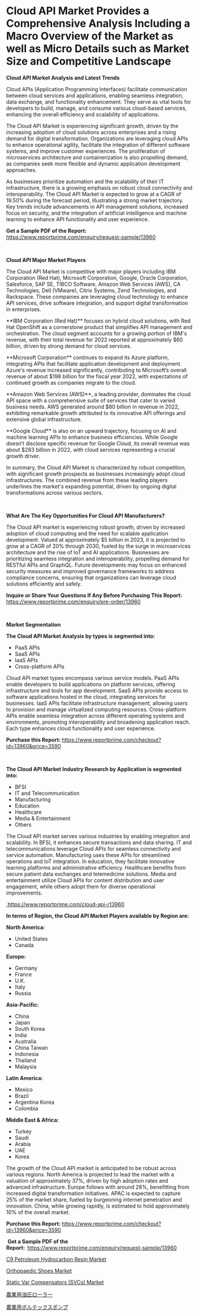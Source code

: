 <p><h1>Cloud API Market Provides a Comprehensive Analysis Including a Macro Overview of the Market as well as Micro Details such as Market Size and Competitive Landscape</h1></p><p><strong>Cloud API Market Analysis and Latest Trends</strong></p>
<p><p>Cloud APIs (Application Programming Interfaces) facilitate communication between cloud services and applications, enabling seamless integration, data exchange, and functionality enhancement. They serve as vital tools for developers to build, manage, and consume various cloud-based services, enhancing the overall efficiency and scalability of applications.</p><p>The Cloud API Market is experiencing significant growth, driven by the increasing adoption of cloud solutions across enterprises and a rising demand for digital transformation. Organizations are leveraging cloud APIs to enhance operational agility, facilitate the integration of different software systems, and improve customer experiences. The proliferation of microservices architecture and containerization is also propelling demand, as companies seek more flexible and dynamic application development approaches.</p><p>As businesses prioritize automation and the scalability of their IT infrastructure, there is a growing emphasis on robust cloud connectivity and interoperability. The Cloud API Market is expected to grow at a CAGR of 19.50% during the forecast period, illustrating a strong market trajectory. Key trends include advancements in API management solutions, increased focus on security, and the integration of artificial intelligence and machine learning to enhance API functionality and user experience.</p></p>
<p><strong>Get a Sample PDF of the Report:&nbsp;</strong> <a href="https://www.reportprime.com/enquiry/request-sample/13960">https://www.reportprime.com/enquiry/request-sample/13960</a></p>
<p>&nbsp;</p>
<p><strong>Cloud API Major Market Players</strong></p>
<p><p>The Cloud API Market is competitive with major players including IBM Corporation (Red Hat), Microsoft Corporation, Google, Oracle Corporation, Salesforce, SAP SE, TIBCO Software, Amazon Web Services (AWS), CA Technologies, Dell (VMware), Citrix Systems, Zend Technologies, and Rackspace. These companies are leveraging cloud technology to enhance API services, drive software integration, and support digital transformation in enterprises.</p><p>**IBM Corporation (Red Hat)** focuses on hybrid cloud solutions, with Red Hat OpenShift as a cornerstone product that simplifies API management and orchestration. The cloud segment accounts for a growing portion of IBM's revenue, with their total revenue for 2022 reported at approximately $60 billion, driven by strong demand for cloud services.</p><p>**Microsoft Corporation** continues to expand its Azure platform, integrating APIs that facilitate application development and deployment. Azure's revenue increased significantly, contributing to Microsoft’s overall revenue of about $198 billion for the fiscal year 2022, with expectations of continued growth as companies migrate to the cloud.</p><p>**Amazon Web Services (AWS)**, a leading provider, dominates the cloud API space with a comprehensive suite of services that cater to varied business needs. AWS generated around $80 billion in revenue in 2022, exhibiting remarkable growth attributed to its innovative API offerings and extensive global infrastructure.</p><p>**Google Cloud** is also on an upward trajectory, focusing on AI and machine learning APIs to enhance business efficiencies. While Google doesn’t disclose specific revenue for Google Cloud, its overall revenue was about $283 billion in 2022, with cloud services representing a crucial growth driver.</p><p>In summary, the Cloud API Market is characterized by robust competition, with significant growth prospects as businesses increasingly adopt cloud infrastructures. The combined revenue from these leading players underlines the market's expanding potential, driven by ongoing digital transformations across various sectors.</p></p>
<p>&nbsp;</p>
<p><strong>What Are The Key Opportunities For Cloud API Manufacturers?</strong></p>
<p><p>The Cloud API market is experiencing robust growth, driven by increased adoption of cloud computing and the need for scalable application development. Valued at approximately $5 billion in 2023, it is projected to grow at a CAGR of 20% through 2030, fueled by the surge in microservices architecture and the rise of IoT and AI applications. Businesses are prioritizing seamless integration and interoperability, propelling demand for RESTful APIs and GraphQL. Future developments may focus on enhanced security measures and improved governance frameworks to address compliance concerns, ensuring that organizations can leverage cloud solutions efficiently and safely.</p></p>
<p><strong>Inquire or Share Your Questions If Any Before Purchasing This Report:</strong> <a href="https://www.reportprime.com/enquiry/pre-order/13960">https://www.reportprime.com/enquiry/pre-order/13960</a></p>
<p>&nbsp;</p>
<p><strong>Market Segmentation</strong></p>
<p><strong>The Cloud API Market Analysis by types is segmented into:</strong></p>
<p><ul><li>PaaS APIs</li><li>SaaS APIs</li><li>IaaS APIs</li><li>Cross-platform APIs</li></ul></p>
<p><p>Cloud API market types encompass various service models. PaaS APIs enable developers to build applications on platform services, offering infrastructure and tools for app development. SaaS APIs provide access to software applications hosted in the cloud, integrating services for businesses. IaaS APIs facilitate infrastructure management, allowing users to provision and manage virtualized computing resources. Cross-platform APIs enable seamless integration across different operating systems and environments, promoting interoperability and broadening application reach. Each type enhances cloud functionality and user experience.</p></p>
<p><strong>Purchase this Report:&nbsp;</strong><a href="https://www.reportprime.com/checkout?id=13960&price=3590">https://www.reportprime.com/checkout?id=13960&price=3590</a></p>
<p>&nbsp;</p>
<p><strong>The Cloud API Market Industry Research by Application is segmented into:</strong></p>
<p><ul><li>BFSI</li><li>IT and Telecommunication</li><li>Manufacturing</li><li>Education</li><li>Healthcare</li><li>Media & Entertainment</li><li>Others</li></ul></p>
<p><p>The Cloud API market serves various industries by enabling integration and scalability. In BFSI, it enhances secure transactions and data sharing. IT and telecommunications leverage Cloud APIs for seamless connectivity and service automation. Manufacturing uses these APIs for streamlined operations and IoT integration. In education, they facilitate innovative learning platforms and administrative efficiency. Healthcare benefits from secure patient data exchanges and telemedicine solutions. Media and entertainment utilize Cloud APIs for content distribution and user engagement, while others adopt them for diverse operational improvements.</p></p>
<p><a href="https://www.reportprime.com/cloud-api-r13960">&nbsp;https://www.reportprime.com/cloud-api-r13960</a></p>
<p><strong>In terms of Region, the Cloud API Market Players available by Region are:</strong></p>
<p>
    <p> <strong> North America: </strong>
        <ul>
            <li>United States</li>
            <li>Canada</li>
        </ul>
        </p> 
    <p> <strong> Europe: </strong>
        <ul>
            <li>Germany</li>
            <li>France</li>
            <li>U.K.</li>
            <li>Italy</li>
            <li>Russia</li>
        </ul>
        </p> 
    <p> <strong> Asia-Pacific: </strong>
        <ul>
            <li>China</li>
            <li>Japan</li>
            <li>South Korea</li>
            <li>India</li>
            <li>Australia</li>
            <li>China Taiwan</li>
            <li>Indonesia</li>
            <li>Thailand</li>
            <li>Malaysia</li>
        </ul>
        </p> 
    <p> <strong> Latin America: </strong>
        <ul>
            <li>Mexico</li>
            <li>Brazil</li>
            <li>Argentina Korea</li>
            <li>Colombia</li>
        </ul>
        </p> 
    <p> <strong> Middle East & Africa: </strong>
        <ul>
            <li>Turkey</li>
            <li>Saudi</li>
            <li>Arabia</li>
            <li>UAE</li>
            <li>Korea</li>
        </ul>
    </p>
    </p>
<p><p>The growth of the Cloud API market is anticipated to be robust across various regions. North America is projected to lead the market with a valuation of approximately 37%, driven by high adoption rates and advanced infrastructure. Europe follows with around 28%, benefitting from increased digital transformation initiatives. APAC is expected to capture 25% of the market share, fueled by burgeoning internet penetration and innovation. China, while growing rapidly, is estimated to hold approximately 10% of the overall market.</p></p>
<p><strong>Purchase this Report: </strong><a href="https://www.reportprime.com/checkout?id=13960&price=3590">https://www.reportprime.com/checkout?id=13960&price=3590</a></p>
<p>&nbsp;<strong>Get a Sample PDF of the Report:&nbsp;&nbsp;</strong><a href="https://www.reportprime.com/enquiry/request-sample/13960">https://www.reportprime.com/enquiry/request-sample/13960</a></p>
<p><strong></strong></p>
<p><p><a href="https://issuu.com/reportprime-2/docs/c9-petroleum-hydrocarbon-resin-mark_708d5e20732356">C9 Petroleum Hydrocarbon Resin Market</a></p><p><a href="https://www.linkedin.com/pulse/orthopaedic-shoes-market-essentials-key-players-demand-drivers-sfi0c?trackingId=dUpoc88mRW2OqBw7yuh6yQ%3D%3D">Orthopaedic Shoes Market</a></p><p><a href="https://medium.com/@colin.paterson6579/the-growth-of-the-static-var-compensators-svcs-market-has-been-significant-driven-by-various-f08c312d6969?postPublishedType=initial">Static Var Compensators (SVCs) Market</a></p><p><a href="https://medium.com/@beaumontdavv7mp/agricultural-hydraulic-rollers-market-%E3%81%AE%E3%82%B0%E3%83%AD%E3%83%BC%E3%83%90%E3%83%AB%E5%B8%82%E5%A0%B4%E6%A6%82%E8%A6%81%E3%81%AF-%E4%B8%96%E7%95%8C%E3%81%8A%E3%82%88%E3%81%B3%E4%B8%BB%E8%A6%81%E5%B8%82%E5%A0%B4%E3%81%AB%E3%81%8A%E3%81%91%E3%82%8B%E6%A5%AD%E7%95%8C%E3%81%AB%E5%BD%B1%E9%9F%BF%E3%82%92%E4%B8%8E%E3%81%88%E3%82%8B%E4%B8%BB%E8%A6%81%E3%81%AA%E3%83%88%E3%83%AC%E3%83%B3%E3%83%89%E3%81%AB%E3%81%A4%E3%81%84%E3%81%A6-%E7%8B%AC%E8%87%AA%E3%81%AE%E8%A6%96%E7%82%B9%E3%82%92%E6%8F%90%E4%BE%9B%E3%81%97%E3%81%BE%E3%81%99-ba7c6872e63a">農業用油圧ローラー</a></p><p><a href="https://medium.com/@beaumontdavv7mp/agricultural-vortex-pump-market-%E3%81%AF-%E3%82%B3%E3%82%B9%E3%83%88%E7%AE%A1%E7%90%86%E3%81%A8%E5%8A%B9%E7%8E%87%E5%90%91%E4%B8%8A%E3%82%92%E5%84%AA%E5%85%88%E3%81%97%E3%81%BE%E3%81%99-%E3%81%95%E3%82%89%E3%81%AB-%E5%A0%B1%E5%91%8A%E6%9B%B8%E3%81%AF%E5%B8%82%E5%A0%B4%E3%81%AE%E9%9C%80%E8%A6%81%E9%9D%A2%E3%81%A8%E4%BE%9B%E7%B5%A6%E9%9D%A2%E3%81%AE%E4%B8%A1%E6%96%B9%E3%82%92%E3%82%AB%E3%83%90%E3%83%BC%E3%81%97%E3%81%A6%E3%81%84%E3%81%BE%E3%81%99-agricultural-fd8ca4d69960">農業用ボルテックスポンプ</a></p></p>
